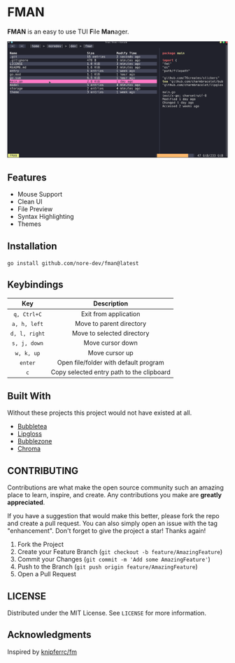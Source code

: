 # FMAN

**FMAN** is an easy to use TUI **F**ile **Man**ager.

![Preview](./fman.gif)

## Features

- Mouse Support
- Clean UI
- File Preview
- Syntax Highlighting
- Themes

## Installation

`go install github.com/nore-dev/fman@latest`

## Keybindings

|      Key      |                Description                |
|:-------------:|:-----------------------------------------:|
|  `q, Ctrl+C`  |           Exit from application           |
|  `a, h, left` |          Move to parent directory         |
| `d, l, right` |         Move to selected directory        |
|  `s, j, down` |              Move cursor down             |
|   `w, k, up`  |               Move cursor up              |
|    `enter`    |   Open file/folder with default program   |
|       `c`     | Copy selected entry path to the clipboard |

## Built With
Without these projects this project would not have existed at all.
- [Bubbletea]()
- [Lipgloss]()
- [Bubblezone]()
- [Chroma]()

## CONTRIBUTING

Contributions are what make the open source community such an amazing place to learn, inspire, and create. Any contributions you make are **greatly appreciated**.

If you have a suggestion that would make this better, please fork the repo and create a pull request. You can also simply open an issue with the tag "enhancement".
Don't forget to give the project a star! Thanks again!

1. Fork the Project
2. Create your Feature Branch (`git checkout -b feature/AmazingFeature`)
3. Commit your Changes (`git commit -m 'Add some AmazingFeature'`)
4. Push to the Branch (`git push origin feature/AmazingFeature`)
5. Open a Pull Request

## LICENSE
Distributed under the MIT License. See `LICENSE` for more information.

## Acknowledgments

Inspired by [knipferrc/fm](https://github.com/knipferrc/fm)

